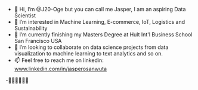 - 👋 Hi, I’m @J20-Oge but you can call me Jasper, I am an aspiring Data Scientist 
- 👀 I’m interested in Machine Learning, E-commerce, IoT, Logistics and Sustainability 
- 🌱 I’m currently finishing my Masters Degree at Hult Int'l Business School San Francisco USA
- 💞️ I’m looking to collaborate on data science projects from data visualization to machine learning to text analytics and so on. 
- 📫 Feel free to reach me on linkedin: www.linkedin.com/in/jasperosanwuta 

-🤟🏾🤟🏾🤟🏾

<!---
J20-Oge/J20-Oge is a ✨ special ✨ repository because its `README.md` (this file) appears on your GitHub profile.
You can click the Preview link to take a look at your changes.
--->
